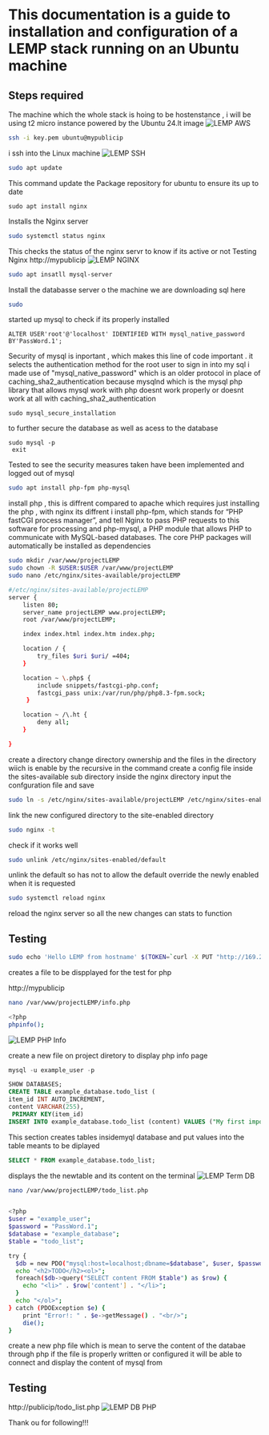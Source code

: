 
# This documentation is a guide to installation and configuration of a LEMP stack running on an Ubuntu machine
## Steps required
The machine which the  whole stack is hoing to be hostenstance , i will be using t2 micro instance powered by the Ubuntu 24.lt
image
![LEMP AWS](https://github.com/GrailRoyal/LEMP_Stack/blob/images/LEMP%20AWS.png)

```bash
ssh -i key.pem ubuntu@mypublicip
```
i ssh into the Linux machine
![LEMP SSH](https://github.com/GrailRoyal/LEMP_Stack/blob/images/LEMP%20SSH.png)

```bash
sudo apt update
```
This command update the Package repository for ubuntu to ensure its up to date
```basg
sudo apt install nginx
```
Installs the Nginx server
```bash
sudo systemctl status nginx
```
This checks the status of the nginx servr to know if its active or not
Testing Nginx
http://mypublicip
![LEMP NGINX](https://github.com/GrailRoyal/LEMP_Stack/blob/images/LEMP%20NGINX.png)


```bash
sudo apt insatll mysql-server
```
Install the databasse server o the machine  we are downloading sql here
```bash
sudo 
```
started up mysql to check if its properly installed
```mqsql
ALTER USER'root'@'localhost' IDENTIFIED WITH mysql_native_password BY'PassWord.1';

```

Security of mysql is inportant , which makes this line of code important . it selects the authentication method for the root user to sign in into my sql
i made use of "mysql_native_password" which is an older protocol in place of caching_sha2_authentication
because mysqlnd which is the mysql php library that allows mysql work with php  doesnt work properly or doesnt work at all with caching_sha2_authentication
```mqsql
sudo mysql_secure_installation
```
to further secure the database as well as acess to the database

```mysql
sudo mysql -p
 exit
```
Tested to see the security measures taken have been implemented and logged out of mysql

```bash
sudo apt install php-fpm php-mysql
```

install php , this is diffrent compared to apache which requires just installing the php , with nginx its diffrent i install php-fpm, which stands for “PHP fastCGI process manager”, and tell Nginx to pass PHP requests to this software for processing and php-mysql, a PHP module that allows PHP to communicate with MySQL-based databases. The core PHP packages will automatically be installed as dependencies 
```bash
sudo mkdir /var/www/projectLEMP
sudo chown -R $USER:$USER /var/www/projectLEMP
sudo nano /etc/nginx/sites-available/projectLEMP
```
```bash
#/etc/nginx/sites-available/projectLEMP
server {
    listen 80;
    server_name projectLEMP www.projectLEMP;
    root /var/www/projectLEMP;

    index index.html index.htm index.php;

    location / {
        try_files $uri $uri/ =404;
    }

    location ~ \.php$ {
        include snippets/fastcgi-php.conf;
        fastcgi_pass unix:/var/run/php/php8.3-fpm.sock;
     }

    location ~ /\.ht {
        deny all;
    }

}
```

create a directory
change directory ownership and the files in the directory wiich is enable by the recursive in the command
create a config file inside the sites-available sub directory inside the nginx directory 
input the confguration file and save

```bash
sudo ln -s /etc/nginx/sites-available/projectLEMP /etc/nginx/sites-enabled/
```
link the new configured directory to the site-enabled directory


```bash
sudo nginx -t
```
 check if it works well

```bash
sudo unlink /etc/nginx/sites-enabled/default
```
unlink the default so has not to allow the default override the newly enabled when it is requested

```bash
sudo systemctl reload nginx
```
reload the nginx server so all the new changes can stats to function

## Testing
```bash
sudo echo 'Hello LEMP from hostname' $(TOKEN=`curl -X PUT "http://169.254.169.254/latest/api/token" -H "X-aws-ec2-metadata-token-ttl-seconds: 21600"` && curl -H "X-aws-ec2-metadata-token: $TOKEN" -s http://169.254.169.254/latest/meta-data/public-hostname) 'with public IP' $(TOKEN=`curl -X PUT "http://169.254.169.254/latest/api/token" -H "X-aws-ec2-metadata-token-ttl-seconds: 21600"` && curl -H "X-aws-ec2-metadata-token: $TOKEN" -s http://169.254.169.254/latest/meta-data/public-ipv4) > /var/www/projectLEMP/index.html
```
creates a file to be dispplayed for the test  for php

http://mypublicip

```bash
nano /var/www/projectLEMP/info.php

<?php
phpinfo();
```
![LEMP PHP Info](https://github.com/GrailRoyal/LEMP_Stack/blob/images/LEMPPHP%20INFO.png)

create a new file on project diretory to display php info page 
```sql
mysql -u example_user -p

SHOW DATABASES;
CREATE TABLE example_database.todo_list (
item_id INT AUTO_INCREMENT,
content VARCHAR(255),
 PRIMARY KEY(item_id)
INSERT INTO example_database.todo_list (content) VALUES ("My first important item");
```
This section creates tables insidemyql database and put values into the table meants to be diplayed

```sql
SELECT * FROM example_database.todo_list;
```
displays the the newtable and its content on the terminal
![LEMP Term DB](https://github.com/GrailRoyal/LEMP_Stack/blob/images/LEMPTERMDB.png)

```bash
nano /var/www/projectLEMP/todo_list.php


<?php
$user = "example_user";
$password = "PassWord.1";
$database = "example_database";
$table = "todo_list";

try {
  $db = new PDO("mysql:host=localhost;dbname=$database", $user, $password);
  echo "<h2>TODO</h2><ol>";
  foreach($db->query("SELECT content FROM $table") as $row) {
    echo "<li>" . $row['content'] . "</li>";
  }
  echo "</ol>";
} catch (PDOException $e) {
    print "Error!: " . $e->getMessage() . "<br/>";
    die();
}
```
create a new php file which is mean to serve the content of the databae through php if the file is properly written or configured it will be able to connect and display the content of mysql from
## Testing
http://publicip/todo_list.php
![LEMP DB PHP](https://github.com/GrailRoyal/LEMP_Stack/blob/images/LEMP%20DBPHP.png)


Thank ou for following!!!
